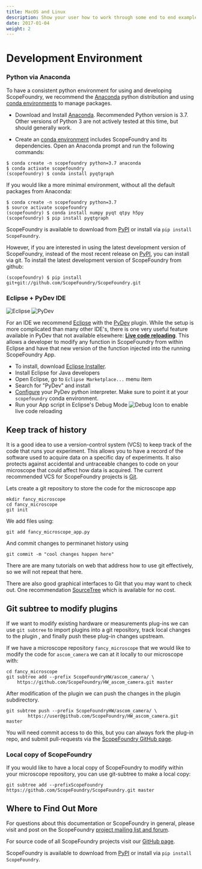 ```yaml
---
title: MacOS and Linux
description: Show your user how to work through some end to end examples.
date: 2017-01-04
weight: 2
---
```


# Development Environment

[anaconda_dl]: https://www.continuum.io/downloads
[Eclipse]: http://www.eclipse.org
[PyDev]: http://www.pydev.org
[conda_env]: http://conda.pydata.org/docs/using/envs.html

### Python via Anaconda

To have a consistent python environment for using and developing ScopeFoundry, we recommend the [Anaconda][anaconda_dl] python distribution and using [conda environments][conda_env] to manage packages.

* Download and Install [Anaconda][anaconda_dl]. Recommended Python version is 3.7. Other versions of Python 3 are not actively tested at this time, but should generally work. 

* Create an [conda environment][conda_env] includes ScopeFoundry and its dependencies. Open an Anaconda prompt and run the following commands:

```
$ conda create -n scopefoundry python=3.7 anaconda
$ conda activate scopefoundry
(scopefoundry) $ conda install pyqtgraph
```	

If you would like a more minimal environment, without all the default packages from Anaconda:

```
$ conda create -n scopefoundry python=3.7
$ source activate scopefoundry
(scopefoundry) $ conda install numpy pyqt qtpy h5py
(scopefoundry) $ pip install pyqtgraph
```	


ScopeFoundry is available to download from [PyPI](https://pypi.python.org/pypi/ScopeFoundry) or install via `pip install ScopeFoundry`.


However, if you are interested in using the latest development version of ScopeFoundry, instead of the most recent release on [PyPI](https://pypi.python.org/pypi/ScopeFoundry), you can install via git.
To install the latest development version of ScopeFoundry from github:

```
(scopefoundry) $ pip install git+git://github.com/ScopeFoundry/ScopeFoundry.git
```



### Eclipse + PyDev IDE

![Eclipse](/images/eclipse-logo.png)
![PyDev](/images/pydev-logo.png)

For an IDE we recommend [Eclipse] with the [PyDev] plugin. While the setup is more complicated than many other IDE's, there is one very useful feature available in PyDev that not available elsewhere: [**Live code reloading**](http://www.pydev.org/manual_adv_debugger_auto_reload.html). This allows a developer to modify any function in ScopeFoundry from within Eclipse and have that new version of the function injected into the running ScopeFoundry App. 

- To install, download [Eclipse Installer](http://www.eclipse.org/downloads/).
- Install Eclipse for Java developers
- Open Eclipse, go to `Eclipse Marketplace...` menu item
- Search for "PyDev" and install
- [Configure](http://www.pydev.org/manual_101_interpreter.html) your PyDev python interpreter. Make sure to point it at your `scopefoundry` conda environment.
- Run your App script in Eclipse's Debug Mode ![Debug Icon](debug_exc.gif) to enable live code reloading


## Keep track of history

It is a good idea to use a version-control system (VCS) to keep track of the code that runs your experiment. This allows you to have a record of the software used to acquire data on a specific day of experiments. It also protects against accidental and untraceable changes to code on your microscope that could affect how data is acquired. The current recommended VCS for ScopeFoundry projects is [Git](https://git-scm.com). 


Lets create a git repository to store the code for the microscope app

```
mkdir fancy_microscope
cd fancy_microscope
git init
```

We add files using:

```
git add fancy_microscope_app.py
```
And commit changes to perminanet history using

```git commit -m "cool changes happen here"```

There are are many tutorials on web that address how to use git effectively, so we will not repeat that here.

There are also good graphical interfaces to Git that you may want to check out. One recommendation [SourceTree](https://www.sourcetreeapp.com) which is available for no cost.



## Git subtree to modify plugins

If we want to modify existing hardware or  measurements plug-ins we can use `git subtree` to import plugins into a git repository, track local changes to the plugin , and finally push these plug-in changes upstream.


If we have a microscope repository `fancy_microscope` that we would like to modify the code for `ascom_camera` we can at it locally to our microscope with:

```
cd fancy_microscope
git subtree add --prefix ScopeFoundryHW/ascom_camera/ \
	https://github.com/ScopeFoundry/HW_ascom_camera.git master
```

After modification of the plugin we can push the changes in the plugin subdirectory. 

```
git subtree push --prefix ScopeFoundryHW/ascom_camera/ \
		https://user@github.com/ScopeFoundry/HW_ascom_camera.git master
```

You will need commit access to do this, but you can always fork the plug-in repo, and submit pull-requests via the [ScopeFoundry GitHub page](https://github.com/ScopeFoundry/).

### Local copy of ScopeFoundry
If you would like to have a local copy of ScopeFoundry to modify within your microscope repository, you can use git-subtree to make a local copy:

```
git subtree add --prefixScopeFoundry https://github.com/ScopeFoundry/ScopeFoundry.git master 
```


## Where to Find Out More

For questions about this documentation or ScopeFoundry in general, please visit and post on the ScopeFoundry [project mailing list and forum](https://groups.google.com/forum/#!forum/scopefoundry).

For source code of all ScopeFoundry projects visit our [GitHub page](https://github.com/scopefoundry/).

ScopeFoundry is available to download from [PyPI](https://pypi.python.org/pypi/ScopeFoundry) or install via `pip install ScopeFoundry`.